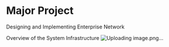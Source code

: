 # Major Project
Designing and Implementing Enterprise Network

Overview of the System Infrastructure
![Uploading image.png…]()
